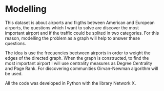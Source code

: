 # Modelling

This dataset is about airports and fligths between American and European airports, the questions which I want to solve are discover the most important airport and if the traffic could be splited in two categories. For this reason, modelling the problem as a graph will help to answer these questions.

The idea is use the frecuencies  beetween  airports in order to weight the edges of the directed graph. When the graph is constructed, to find the most important airport I will use centrality measures as Degree Centrality and Page Rank. For discovering communities Girvan-Newman algorithm will be used. 

All the code was developed in Python with the library Network X.
